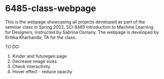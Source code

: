 # 6485-class-webpage

This is the webpage showcasing all projects developed as part of the seminar class in Spring 2022, SCI 6485 Introduction to Machine Learning for Designers, instructed by Sabrina Osmany. The webpage is developed by Kritika Kharbanda, TA for the class.

TO DO:

1. Kinder and futuregen page
2. Decrease image sizes
3. Check interactivity
4. Hover effect - reduce opacity
